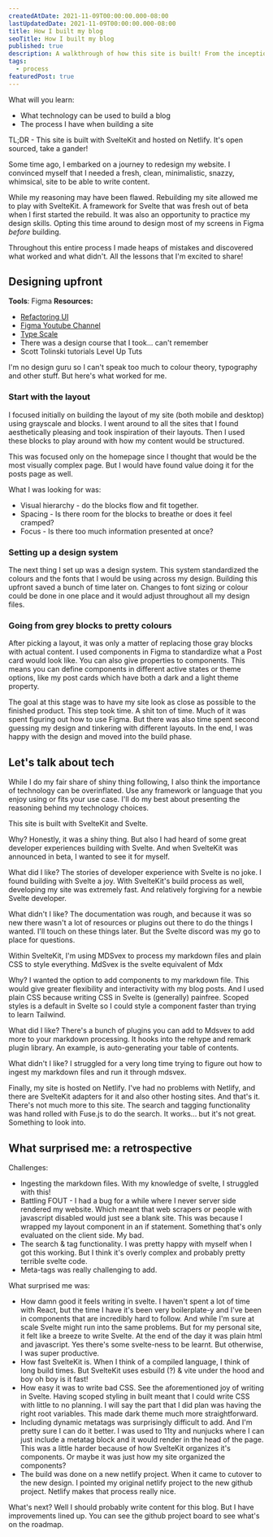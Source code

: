 ```yaml
---
createdAtDate: 2021-11-09T00:00:00.000-08:00
lastUpdatedDate: 2021-11-09T00:00:00.000-08:00
title: How I built my blog
seoTitle: How I built my blog
published: true
description: A walkthrough of how this site is built! From the inception to switching it on in production
tags:
  - process
featuredPost: true
---
```


What will you learn:
- What technology can be used to build a blog
- The process I have when building a site

TL;DR - This site is built with SvelteKit and hosted on Netlify. It's open sourced, take a gander!

Some time ago, I embarked on a journey to redesign my website. I convinced myself that I needed a fresh, clean, minimalistic, snazzy, whimsical, <insert adjective> site to be able to write content.

While my reasoning may have been flawed. Rebuilding my site allowed me to play with SvelteKit. A framework for Svelte that was fresh out of beta when I first started the rebuild. It was also an opportunity to practice my design skills. Opting this time around to design most of my screens in Figma *before* building.

Throughout this entire process I made heaps of mistakes and discovered what worked and what didn't. All the lessons that I'm excited to share!

## Designing upfront

**Tools**: Figma
**Resources:**
- [Refactoring UI](https://www.refactoringui.com/?ref=biblidev.fr)
- [Figma Youtube Channel](https://www.youtube.com/channel/UCQsVmhSa4X-G3lHlUtejzLA)
- [Type Scale](https://type-scale.com/)
- There was a design course that I took... can't remember
- Scott Tolinski tutorials Level Up Tuts

I'm no design guru so I can't speak too much to colour theory, typography and other stuff. But here's what worked for me.

### Start with the layout

I focused initially on building the layout of my site (both mobile and desktop) using grayscale and blocks. I went around to all the sites that I found aesthetically pleasing and took inspiration of their layouts. Then I used these blocks to play around with how my content would be structured.

This was focused only on the homepage since I thought that would be the most visually complex page. But I would have found value doing it for the posts page as well.

What I was looking for was:
- Visual hierarchy - do the blocks flow and fit together.
- Spacing - Is there room for the blocks to breathe or does it feel cramped?
- Focus - Is there too much information presented at once?

### Setting up a design system

The next thing I set up was a design system. This system standardized the colours and the fonts that I would be using across my design. Building this upfront saved a bunch of time later on. Changes to font sizing or colour could be done in one place and it would adjust throughout all my design files.

### Going from grey blocks to pretty colours

After picking a layout, it was only a matter of replacing those gray blocks with actual content. I used components in Figma to standardize what a Post card would look like. You can also give properties to components. This means you can define components in different active states or theme options, like my post cards which have both a dark and a light theme property.

The goal at this stage was to have my site look as close as possible to the finished product. This step took time. A shit ton of time. Much of it was spent figuring out how to use Figma. But there was also time spent second guessing my design and tinkering with different layouts. In the end, I was happy with the design and moved into the build phase.

<script>
  import AlertBox from "$lib/AlertBox.svelte";
</script>

<AlertBox content="Here there be dragons!! Read at your own peril" />

## Let's talk about tech

While I do my fair share of shiny thing following, I also think the importance of technology can be overinflated. Use any framework or language that you enjoy using or fits your use case. I'll do my best about presenting the reasoning behind my technology choices.

This site is built with SvelteKit and Svelte.

Why? Honestly, it was a shiny thing. But also I had heard of some great developer experiences building with Svelte. And when SvelteKit was announced in beta, I wanted to see it for myself.

What did I like? The stories of developer experience with Svelte is no joke. I found building with Svelte a joy. With SvelteKit's build process as well, developing my site was extremely fast. And relatively forgiving for a newbie Svelte developer.

What didn't I like? The documentation was rough, and because it was so new there wasn't a lot of resources or plugins out there to do the things I wanted. I'll touch on these things later. But the Svelte discord was my go to place for questions.

Within SvelteKit, I'm using MDSvex to process my markdown files and plain CSS to style everything. MdSvex is the svelte equivalent of Mdx

Why? I wanted the option to add components to my markdown file. This would give greater flexibility and interactivity with my blog posts. And I used plain CSS because writing CSS in Svelte is (generally) painfree. Scoped styles is a default in Svelte so I could style a component faster than trying to learn Tailwind.

What did I like? There's a bunch of plugins you can add to Mdsvex to add more to your markdown processing. It hooks into the rehype and remark plugin library. An example, is auto-generating your table of contents.

What didn't I like? I struggled for a very long time trying to figure out how to ingest my markdown files and run it through mdsvex.

Finally, my site is hosted on Netlify. I've had no problems with Netlify, and there are SvelteKit adapters for it and also other hosting sites. And that's it. There's not much more to this site. The search and tagging functionality was hand rolled with Fuse.js to do the search. It works... but it's not great. Something to look into.

## What surprised me: a retrospective

Challenges:
- Ingesting the markdown files. With my knowledge of svelte, I struggled with this!
- Battling FOUT - I had a bug for a while where I never server side rendered my website. Which meant that web scrapers or people with javascript disabled would just see a blank site. This was because I wrapped my layout component in an if statement. Something that's only evaluated on the client side. My bad.
- The search & tag functionality. I was pretty happy with myself when I got this working. But I think it's overly complex and probably pretty terrible svelte code.
- Meta-tags was really challenging to add.

What surprised me was:
- How damn good it feels writing in svelte. I haven't spent a lot of time with React, but the time I have it's been very boilerplate-y and I've been in components that are incredibly hard to follow. And while I'm sure at scale Svelte might run into the same problems. But for my personal site, it felt like a breeze to write Svelte. At the end of the day it was plain html and javascript. Yes there's some svelte-ness to be learnt. But otherwise, I was super productive.
- How fast SvelteKit is. When I think of a compiled language, I think of long build times. But SvelteKit uses esbuild (?) & vite under the hood and boy oh boy is it fast!
- How easy it was to write bad CSS. See the aforementioned joy of writing in Svelte. Having scoped styling in built meant that I could write CSS with little to no planning. I will say the part that I did plan was having the right root variables. This made dark theme much more straightforward.
- Including dynamic metatags was surprisingly difficult to add. And I'm pretty sure I can do it better. I was used to 11ty and nunjucks where I can just include a metatag block and it would render in the head of the page. This was a little harder because of how SvelteKit organizes it's components. Or maybe it was just how my site organized the components?
- The build was done on a new netlify project. When it came to cutover to the new design. I pointed my original netlify project to the new github project. Netlify makes that process really nice.

What's next? Well I should probably write content for this blog. But I have improvements lined up. You can see the github project board to see what's on the roadmap.
